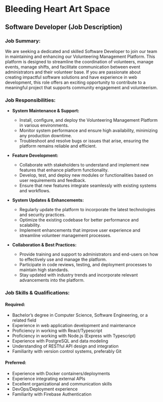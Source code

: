 # **Bleeding Heart Art Space**  
## **Software Developer (Job Description)**  

### **Job Summary:**  
We are seeking a dedicated and skilled Software Developer to join our team in maintaining and enhancing our Volunteering Management Platform. This platform is designed to streamline the coordination of volunteers, manage events, manage shifts, and facilitate communication between event administrators and their volunteer base. If you are passionate about creating impactful software solutions and have experience in web development, this role offers an exciting opportunity to contribute to a meaningful project that supports community engagement and volunteerism.

### **Job Responsibilities:**  
- **System Maintenance & Support:**  
  - Install, configure, and deploy the Volunteering Management Platform in various environments.  
  - Monitor system performance and ensure high availability, minimizing any production downtime.  
  - Troubleshoot and resolve bugs or issues that arise, ensuring the platform remains reliable and efficient.  

- **Feature Development:**  
  - Collaborate with stakeholders to understand and implement new features that enhance platform functionality.  
  - Develop, test, and deploy new modules or functionalities based on user requirements and feedback.  
  - Ensure that new features integrate seamlessly with existing systems and workflows.  

- **System Updates & Enhancements:**  
  - Regularly update the platform to incorporate the latest technologies and security practices.  
  - Optimize the existing codebase for better performance and scalability.  
  - Implement enhancements that improve user experience and streamline volunteer management processes.  

- **Collaboration & Best Practices:**  
  - Provide training and support to administrators and end-users on how to effectively use and manage the platform.  
  - Participate in code reviews, testing, and deployment processes to maintain high standards.  
  - Stay updated with industry trends and incorporate relevant advancements into the platform.  

### **Job Skills & Qualifications:**  
#### Required:  
- Bachelor’s degree in Computer Science, Software Engineering, or a related field  
- Experience in web application development and maintenance  
- Proficiency in working with React/Typescript  
- Proficiency in working with Node.js (Express with Typescript)  
- Experience with PostgreSQL and data modeling  
- Understanding of RESTful API design and integration  
- Familiarity with version control systems, preferably Git  

#### Preferred:  
- Experience with Docker containers/deployments  
- Experience integrating external APIs  
- Excellent organizational and communication skills  
- DevOps/Deployment experience  
- Familiarity with Firebase Authentication